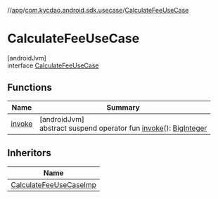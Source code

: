 //[app](../../../index.md)/[com.kycdao.android.sdk.usecase](../index.md)/[CalculateFeeUseCase](index.md)

# CalculateFeeUseCase

[androidJvm]\
interface [CalculateFeeUseCase](index.md)

## Functions

| Name | Summary |
|---|---|
| [invoke](invoke.md) | [androidJvm]<br>abstract suspend operator fun [invoke](invoke.md)(): [BigInteger](https://developer.android.com/reference/kotlin/java/math/BigInteger.html) |

## Inheritors

| Name |
|---|
| [CalculateFeeUseCaseImp](../-calculate-fee-use-case-imp/index.md) |
